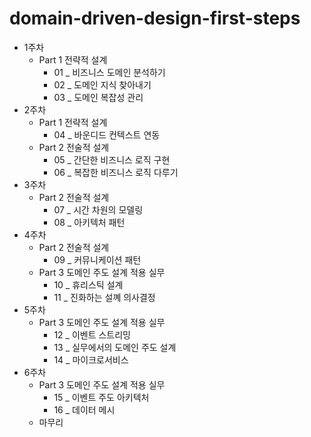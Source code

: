 # domain-driven-design-first-steps

- 1주차
  - Part 1 전략적 설계
    - 01 _ 비즈니스 도메인 분석하기
    - 02 _ 도메인 지식 찾아내기
    - 03 _ 도메인 복잡성 관리
- 2주차
  - Part 1 전략적 설계
    - 04 _ 바운디드 컨텍스트 연동
  - Part 2 전술적 설계
    - 05 _ 간단한 비즈니스 로직 구현
    - 06 _ 복잡한 비즈니스 로직 다루기
- 3주차 
  - Part 2 전술적 설계
    - 07 _ 시간 차원의 모델링
    - 08 _ 아키텍처 패턴
- 4주차
  - Part 2 전술적 설계
    - 09 _ 커뮤니케이션 패턴
  - Part 3 도메인 주도 설계 적용 실무
    - 10 _ 휴리스틱 설계
    - 11 _ 진화하는 설꼐 의사결정
- 5주차
  - Part 3 도메인 주도 설계 적용 실무
    - 12 _ 이벤트 스트리밍
    - 13 _ 실무에서의 도메인 주도 설계
    - 14 _ 마이크로서비스
- 6주차
  - Part 3 도메인 주도 설계 적용 실무
    - 15 _ 이벤트 주도 아키텍처
    - 16 _ 데이터 메시
  - 마무리
